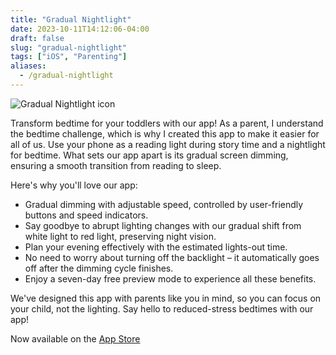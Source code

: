 ```yaml
---
title: "Gradual Nightlight"
date: 2023-10-11T14:12:06-04:00
draft: false
slug: "gradual-nightlight"
tags: ["iOS", "Parenting"]
aliases:
  - /gradual-nightlight
---
```


![Gradual Nightlight icon](/images/gradual-nightlight-icon.jpg)

Transform bedtime for your toddlers with our app! As a parent, I understand the bedtime challenge, which is why I created this app to make it easier for all of us. Use your phone as a reading light during story time and a nightlight for bedtime. What sets our app apart is its gradual screen dimming, ensuring a smooth transition from reading to sleep.

Here's why you'll love our app:

- Gradual dimming with adjustable speed, controlled by user-friendly buttons and speed indicators.
- Say goodbye to abrupt lighting changes with our gradual shift from white light to red light, preserving night vision.
- Plan your evening effectively with the estimated lights-out time.
- No need to worry about turning off the backlight – it automatically goes off after the dimming cycle finishes.
- Enjoy a seven-day free preview mode to experience all these benefits.

We've designed this app with parents like you in mind, so you can focus on your child, not the lighting. Say hello to reduced-stress bedtimes with our app!

Now available on the [App Store](https://apps.apple.com/us/app/gradual-nightlight/id6468366809)
